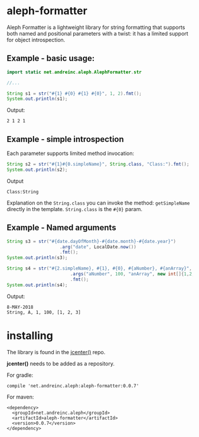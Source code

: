 # aleph-formatter

Aleph Formatter is a lightweight library for string formatting that supports both named and positional parameters with a twist: it has a limited support for object introspection.

## Example - basic usage:

```java
import static net.andreinc.aleph.AlephFormatter.str

//...

String s1 = str("#{1} #{0} #{1} #{0}", 1, 2).fmt();
System.out.println(s1);
```    

Output:

```
2 1 2 1
```

## Example - simple introspection

Each parameter supports limited method invocation:

```java
String s2 = str("#{1}#{0.simpleName}", String.class, "Class:").fmt();
System.out.println(s2);
```        

Output

```
Class:String
```

Explanation on the `String.class` you can invoke the method: `getSimpleName` directly in the template. `String.class` is the `#{0}` param. 

## Example - Named arguments

```java
String s3 = str("#{date.dayOfMonth}-#{date.month}-#{date.year}")
                    .arg("date", LocalDate.now())
                    .fmt();
System.out.println(s3);

String s4 = str("#{2.simpleName}, #{1}, #{0}, #{aNumber}, #{anArray}", 1, "A", String.class)
                        .args("aNumber", 100, "anArray", new int[]{1,2,3,})
                        .fmt();
System.out.println(s4);                        
```                        

Output:

```
8-MAY-2018
String, A, 1, 100, [1, 2, 3]
```

# installing

The library is found in the [jcenter()](https://bintray.com/nomemory/maven/aleph-formatter) repo.

**jcenter()** needs to be added as a repository. 

For gradle:

```
compile 'net.andreinc.aleph:aleph-formatter:0.0.7'
```

For maven:


```
<dependency>
  <groupId>net.andreinc.aleph</groupId>
  <artifactId>aleph-formatter</artifactId>
  <version>0.0.7</version>
</dependency>
```
